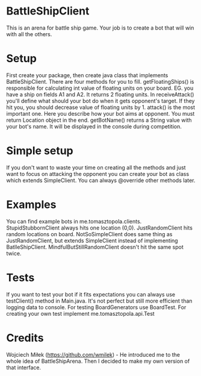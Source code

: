 # BattleShipClient
This is an arena for battle ship game. Your job is to create a bot that will win with all the others.

# Setup
First create your package, then create java class that implements BattleShipClient. There are four methods for you to fill. 
getFloatingShips() is responsible for calculating int value of floating units on your board. EG. you have a ship on 
fields A1 and A2. It returns 2 floating units. 
In receiveAttack() you'll define what should your bot do when it gets opponent's target. If they hit you, you should 
decrease value of floating units by 1. 
attack() is the most important one. Here you describe how your bot aims at opponent. You must return Location object 
in the end.
getBotName() returns a String value with your bot's name. It will be displayed in the console during competition.

# Simple setup
If you don't want to waste your time on creating all the methods and just want to focus on attacking the opponent you can 
create your bot as class which extends SimpleClient. You can always @override other methods later.

# Examples
You can find example bots in me.tomasztopola.clients. 
StupidStubbornClient always hits one location (0,0). 
JustRandomClient hits random locations on board. 
NotSoSimpleClient does same thing as JustRandomClient, but extends SimpleClient instead of implementing BatlleShipClient.
MindfulButStillRandomClient doesn't hit the same spot twice.

# Tests
If you want to test your bot if it fits expectations you can always use testClient() method in Main.java.
It's not perfect but still more efficient than logging data to console. 
For testing BoardGenerators use BoardTest.
For creating your own test implement me.tomasztopola.api.Test

# Credits
Wojciech Miłek (https://github.com/wmilek) - He introduced me to the whole idea of BattleShipArena. Then I decided 
to make my own version of that interface.